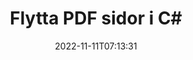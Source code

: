 ---
############################# Static ############################
layout: "auto-gen-merger"
date: 2022-11-11T07:13:31
draft: false
otherformats: ppsx ppt pptx rtf tex vdx vsdm vsdx vssm vssx vstm vstx vsx vtx xlam xls

############################# Head ############################
head_title: "Flytta PDF sidor i C#"
head_description: "Flytta sidor i ett PDF-dokument i C# till valfri position med hjälp av dokumentsammanslagnings-API."

############################# Header ############################
title: "Flytta PDF sidor i C#"
description: "Flytta PDF sidor med några rader med .NET-kod."
bg_image: "https://cms.admin.containerize.com/templates/aspose/App_Themes/V3/images/bg/header1.png"
bg_overlay: false
button:
    enable: true
    icon: "fas fa-arrow-down"
    label: "Ladda ner gratis provversion"
    link: "https://downloads.groupdocs.com/merger/net"

############################# SubMenu ############################
submenu:
    enable: true

    left:
        img_alt: "GroupDocs.Merger for .NET"
        image: "https://cms.admin.containerize.com/templates/groupdocs/images/product-logos/90x90-noborder/groupdocs-merger-net.png"
        product: "GroupDocs.Merger"
        platform: ".NET"

    middle:
        button:

            # button loop
            - link: "https://apireference.groupdocs.com/merger/net"
              text: "API-referens"

            # button loop
            - link: "https://github.com/groupdocs-merger"
              text: "Kodexempel"

            # button loop
            - link: "https://products.groupdocs.app/merger/family"
              text: "Livedemos"

            # button loop
            - link: "https://purchase.groupdocs.com/pricing/merger/net"
              text: "Prissättning"

    right:
        link_download: "https://downloads.groupdocs.com/merger"
        link_learn: "https://docs.groupdocs.com/merger/net"
        link_buy: "https://purchase.groupdocs.com"

############################# About ############################
about:
    enable: true
    title: "Om GroupDocs.Merger for .NET API"
    content: |
        [GroupDocs.Merger for .NET](/sv/merger/net/) erbjuder en enkel lösning för att säkert sammanfoga och dela mellan ett brett utbud av dokumentformat inklusive PDF, Microsoft Office (Word, Excel, PowerPoint , OneNote), OpenDocument, HTML, bilder och många andra inom .NET-applikationer. Genom att bara lägga till några rader av koden kan du utföra flera dokumentoperationer som att flytta, ta bort, rotera, byta, extrahera eller ändra orienteringen på sidorna i dokumenten. Dokumentsammanslagnings-API:et stöder också förhandsgranskning av dokumentsidor som en bild för att analysera dokumentstrukturen, formateringen och innehållet på sidan.
        
        GroupDocs.Merger API är ett rätt val för företagslösningar som behöver funktioner för att flytta filer. Dessa API:er stöds väl på alla större operativsystem och plattformar inklusive .NET Framework, .NET Standard, .NET Core, Mono.

############################# Steps ############################
steps:
    enable: true
    title_left: "Flytta PDF filsidor i .NET"
    content_left: |
        [GroupDocs.Merger for .NET](/sv/merger/net/) gör det enkelt för C#-utvecklare att flytta sidor i en PDF-fil genom att implementera några enkla steg .
        
        * Initiera **MoveOptions** för att ange nuvarande och nya sidnummer.
        * Skapa en ny instans av **Merger** och skicka källdokumentets sökväg som en konstruktorparameter.
        * Ring **MovePage** och skicka **MoveOptions**-objektet.
        * Ring **Spara** och ange sökvägen för att spara det resulterande dokumentet.

    title_right: "Systemkrav"
    content_right: |
        GroupDocs.Merger for .NET API:er stöds på alla större plattformar och operativsystem. Innan du kör koden nedan, se till att du har följande förutsättningar installerade på ditt system.

        * Operativsystem: Microsoft Windows, Linux, MacOS
        * Utvecklingsmiljöer: Visual Studio, Xamarin, MonoDevelop
        * Ramar: .NET Framework, .NET Standard, .NET Core, Mono
        * Ladda ner den senaste versionen av GroupDocs.Merger for .NET från [NuGet](https://www.nuget.org/packages/groupdocs.merger)
         
    code: |
     {{% merger/additional-styles %}}
     {{< merger/code-merger title="Hur man flyttar PDF filsidor med hjälp av C# exempelkod">}}

        ```csharp    
        // Flytta PDF filsidor med GroupDocs.Merger API
        int pageNumber = 6;
        int newPageNumber = 1;

        // Initiera MoveOptions-klassen för att ange aktuella och nya sidnummer
        MoveOptions moveOptions = new MoveOptions(pageNumber, newPageNumber);

        // Instantiera sammanslagning med indatadokumentet PDF
        using (Merger merger = new Merger("input.pdf"))
          {
            // Anrop MovePage-metoden och skicka MoveOptions-objektet till det
            merger.MovePage(moveOptions);
    
            // Anrop Spara-metoden och skicka önskad filsökväg för att spara utdatadokumentet
            merger.Save("output.pdf");
          }
        ```
     {{< /merger/code-merger >}}

############################# Demos ############################
demos:
    enable: true
    title: "Livedemos - Flytta PDF sidor online"
    content: |
       Flytta PDF filsidor just nu genom att besöka webbplatsen [GroupDocs.Merger Live Demos](https://products.groupdocs.app/splitter/move-pages/pdf).
       Livedemon har följande fördelar.
        
############################# About Formats ############################
about_formats:
    enable: true

############################# More Formats ############################
more_formats:
    enable: true
    title: "Flytta sidor i andra dokumentformat"
    content: |
        .NET dokumenterar sammanslagning och split API för filformat och bilder. Flytta några av de populära filformaten enligt nedan.

############################# Back to top ###############################
back_to_top:
    enable: true
---